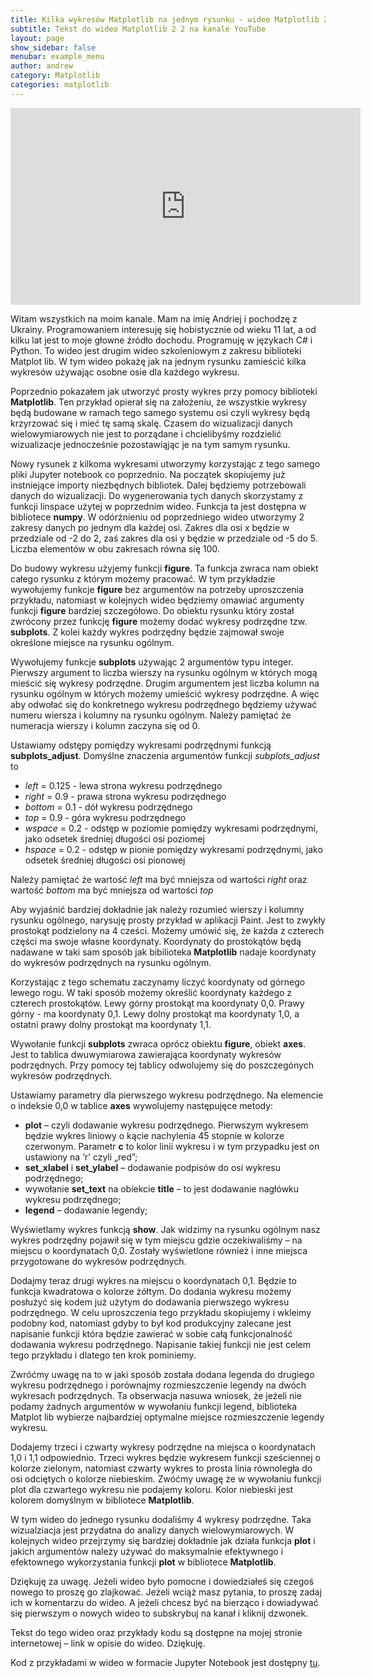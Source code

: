 ```yaml
---
title: Kilka wykresów Matplotlib na jednym rysunku - wideo Matplotlib 2 2
subtitle: Tekst do wideo Matplotlib 2 2 na kanale YouTube
layout: page
show_sidebar: false
menubar: example_menu
author: andrew
category: Matplotlib
categories: matplotlib
---
```


<center>
<iframe width="560" height="315" src="https://www.youtube.com/embed/Ab5MoQWJUA8" 
frameborder="0" allow="accelerometer; autoplay; 
encrypted-media; gyroscope; picture-in-picture" allowfullscreen></iframe>
</center>

Witam wszystkich na moim kanale. Mam na imię Andriej i pochodzę z Ukrainy. Programowaniem interesuję się hobistycznie od wieku 11 lat, a od kilku lat jest to moje głowne źródło dochodu. Programuję w językach C# i Python. To wideo jest drugim wideo szkoleniowym z zakresu biblioteki Matplot lib. W tym wideo pokażę jak na jednym rysunku zamieścić kilka wykresów  używając osobne osie dla każdego wykresu.

Poprzednio pokazałem jak utworzyć prosty wykres przy pomocy biblioteki **Matplotlib**. Ten przykład opierał się na założeniu, że wszystkie wykresy będą budowane w ramach tego samego systemu osi czyli wykresy będą krzyrzować się i mieć tę samą skalę. Czasem do wizualizacji danych wielowymiarowych nie jest to porządane i chcielibyśmy rozdzielić wizualizacje jednocześnie pozostawiąjąc je na tym samym rysunku.

Nowy rysunek z kilkoma wykresami utworzymy korzystając z tego samego pliki Jupyter notebook co poprzednio. Na początek skopiujemy już instniejące importy niezbędnych bibliotek. Dalej będziemy potrzebowali danych do wizualizacji. Do wygenerowania tych danych skorzystamy z funkcji linspace użytej w poprzednim wideo. Funkcja ta jest dostępna w bibliotece **numpy**. W odórżnieniu od poprzedniego wideo utworzymy 2 zakresy danych po jednym dla każdej osi. Zakres dla osi x będzie w przedziale od -2 do 2, zaś zakres dla osi y będzie w przedziale od -5 do 5. Liczba elementów w obu zakresach równa się 100.

Do budowy wykresu użyjemy funkcji **figure**. Ta funkcja zwraca nam obiekt całego rysunku z którym możemy pracować. W tym przykładzie wywołujemy funkcje **figure** bez argumentów na potrzeby uproszczenia przykładu, natomiast w kolejnych wideo będziemy omawiać argumenty funkcji **figure** bardziej szczegółowo. Do obiektu rysunku który został zwrócony przez funkcję **figure** możemy dodać wykresy podrzędne tzw. **subplots**. Z kolei każdy wykres podrzędny będzie zajmował swoje określone miejsce na rysunku ogólnym.

Wywołujemy funkcje **subplots** używając 2 argumentów typu integer. Pierwszy argument to liczba wierszy na rysunku ogólnym w których mogą mieścić się wykresy podrzędne. Drugim argumentem jest liczba kolumn na rysunku ogólnym w których możemy umieścić wykresy podrzędne. A więc aby odwołać się do konkretnego wykresu podrzędnego będziemy używać numeru wiersza i kolumny na rysunku ogólnym. Należy pamiętać że numeracja wierszy i kolumn zaczyna się od 0.

Ustawiamy odstępy pomiędzy wykresami podrzędnymi funkcją **subplots_adjust**. Domyślne znaczenia argumentów funkcji *subplots_adjust* to
* *left* = 0.125  - lewa strona wykresu podrzędnego
* *right* = 0.9   - prawa strona wykresu podrzędnego
* *bottom* = 0.1  - dół wykresu podrzędnego
* *top* = 0.9     - góra wykresu podrzędnego
* *wspace* = 0.2  - odstęp w poziomie pomiędzy wykresami podrzędnymi, jako odsetek średniej długości osi poziomej
* *hspace* = 0.2  - odstęp w pionie pomiędzy wykresami podrzędnymi, jako odsetek średniej długości osi pionowej

Należy pamiętać że wartość *left* ma być mniejsza od wartości *right* oraz wartość *bottom* ma być mniejsza od wartości *top*

Aby wyjaśnić bardziej dokładnie jak należy rozumieć wierszy i kolumny rysunku ogólnego, narysuję prosty przykład w aplikacji Paint. Jest to zwykły prostokąt podzielony na 4 cześci. Możemy umówić się, że każda z czterech części ma swoje własne koordynaty. Koordynaty do prostokątów będą nadawane w taki sam sposób jak bibilioteka **Matplotlib** nadaje koordynaty do wykresów podrzędnych na rysunku ogólnym. 

Korzystając z tego schematu zaczynamy liczyć koordynaty od górnego lewego rogu. W taki sposób możemy określić koordynaty każdego z czterech prostokątów. Lewy górny prostokąt ma koordynaty 0,0. Prawy górny - ma koordynaty 0,1. Lewy dolny prostokąt ma koordynaty 1,0, a ostatni prawy dolny prostokąt ma koordynaty 1,1.

Wywołanie funkcji **subplots** zwraca oprócz obiektu **figure**, obiekt **axes**. Jest to tablica dwuwymiarowa zawierająca koordynaty wykresów podrzędnych. Przy pomocy tej tablicy odwolujemy się do poszczegónych wykresów podrzędnych.

Ustawiamy parametry dla pierwszego wykresu podrzędnego. Na elemencie o indeksie 0,0 w tablice **axes** wywolujemy następujęce metody:
 - **plot** – czyli dodawanie wykresu podrzędnego. Pierwszym wykresem będzie wykres liniowy o kącie nachylenia 45 stopnie w kolorze czerwonym. Parametr **c** to kolor linii wykresu i w tym przypadku jest on ustawiony na ‘r’ czyli „red”;
 - **set_xlabel** i **set_ylabel** – dodawanie podpisów do osi wykresu podrzędnego; 
 - wywołanie **set_text** na obiekcie **title** – to jest dodawanie nagłówku wykresu podrzędnego;
 - **legend** – dodawanie legendy;
 
Wyświetlamy wykres funkcją **show**. Jak widzimy na rysunku ogólnym nasz wykres podrzędny pojawił się w tym miejscu gdzie oczekiwaliśmy – na miejscu o koordynatach 0,0. Zostały wyświetlone również i inne miejsca przygotowane do wykresów podrzędnych.

Dodajmy teraz drugi wykres na miejscu o koordynatach 0,1. Będzie to funkcja kwadratowa o kolorze żółtym. Do dodania  wykresu możemy posłużyć się kodem już użytym do dodawania pierwszego wykresu podrzędnego. W celu uproszczenia tego przykładu skopiujemy i wkleimy podobny kod, natomiast gdyby to był kod produkcyjny zalecane jest napisanie funkcji która będzie zawierać w sobie całą funkcjonalność dodawania wykresu podrzędnego. Napisanie takiej funkcji nie jest celem tego przykładu i dlatego ten krok pominiemy. 

Zwróćmy uwagę na to w jaki sposób została dodana legenda do drugiego wykresu podrzędnego i porównajmy rozmieszczenie legendy na dwóch wykresach podrzędnych. Ta obserwacja nasuwa wniosek, że jeżeli nie podamy żadnych argumentów w wywołaniu funkcji legend, biblioteka Matplot lib wybierze najbardziej optymalne miejsce rozmieszczenie legendy wykresu.

Dodajemy trzeci i czwarty wykresy podrzędne na miejsca o koordynatach 1,0 i 1,1 odpowiednio. Trzeci wykres będzie wykresem funkcji sześciennej o kolorze zielonym, natomiast czwarty wykres to prosta linia równoległa do osi odciętych o kolorze niebieskim. Zwóćmy uwagę że w wywołaniu funkcji plot dla czwartego wykresu nie podajemy koloru. Kolor niebieski jest kolorem domyślnym w bibliotece **Matplotlib**.

W tym wideo do jednego rysunku dodaliśmy 4 wykresy podrzędne. Taka wizualziacja jest przydatna do analizy danych wielowymiarowych. W kolejnych wideo przejrzymy się bardziej dokładnie jak działa funkcja **plot** i jakich argumentów należy używać do maksymalnie efektywnego i efektownego wykorzystania funkcji **plot** w bibliotece **Matplotlib**.

Dziękuję za uwagę. Jeżeli wideo było pomocne i dowiedziałeś się czegoś nowego to proszę go zlajkować. Jeżeli wciąż masz pytania, to proszę zadaj ich w komentarzu do wideo. A jeżeli chcesz być na bierząco i dowiadywać się pierwszym o nowych wideo to subskrybuj na kanał i kliknij dzwonek.

Tekst do tego wideo oraz przykłady kodu są dostępne na mojej stronie internetowej – link w opisie do wideo. Dziękuję.

Kod z przykładami w wideo w formacie Jupyter Notebook jest dostępny <a href="/assets/code/code_script_matplotlib_wideo_2.ipynb" download>tu</a>.